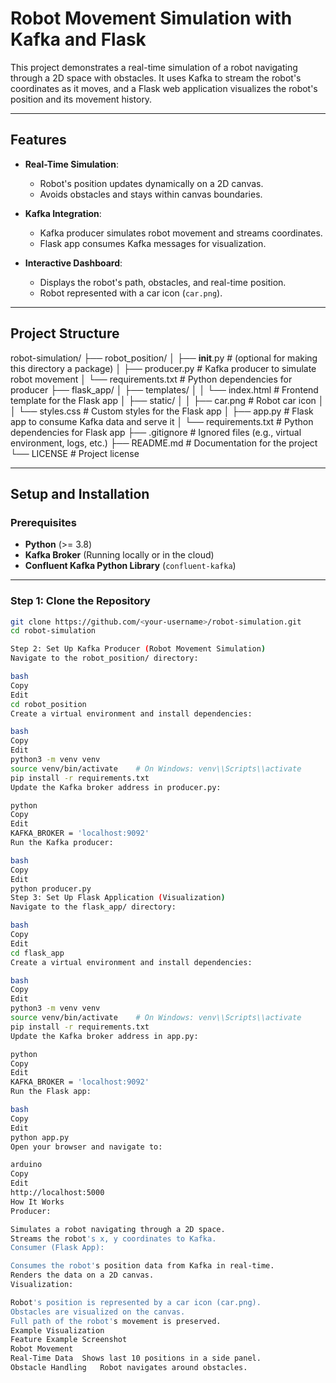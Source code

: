 # Robot Movement Simulation with Kafka and Flask

This project demonstrates a real-time simulation of a robot navigating through a 2D space with obstacles. It uses Kafka to stream the robot's coordinates as it moves, and a Flask web application visualizes the robot's position and its movement history.

---

## Features

- **Real-Time Simulation**:
  - Robot's position updates dynamically on a 2D canvas.
  - Avoids obstacles and stays within canvas boundaries.

- **Kafka Integration**:
  - Kafka producer simulates robot movement and streams coordinates.
  - Flask app consumes Kafka messages for visualization.

- **Interactive Dashboard**:
  - Displays the robot's path, obstacles, and real-time position.
  - Robot represented with a car icon (`car.png`).

---

## Project Structure

robot-simulation/
├── robot_position/
│   ├── __init__.py           # (optional for making this directory a package)
│   ├── producer.py           # Kafka producer to simulate robot movement
│   └── requirements.txt      # Python dependencies for producer
├── flask_app/
│   ├── templates/
│   │   └── index.html        # Frontend template for the Flask app
│   ├── static/
│   │   ├── car.png           # Robot car icon
│   │   └── styles.css        # Custom styles for the Flask app
│   ├── app.py                # Flask app to consume Kafka data and serve it
│   └── requirements.txt      # Python dependencies for Flask app
├── .gitignore                # Ignored files (e.g., virtual environment, logs, etc.)
├── README.md                 # Documentation for the project
└── LICENSE                   # Project license

---

## Setup and Installation

### Prerequisites

- **Python** (>= 3.8)
- **Kafka Broker** (Running locally or in the cloud)
- **Confluent Kafka Python Library** (`confluent-kafka`)

---

### Step 1: Clone the Repository

```bash
git clone https://github.com/<your-username>/robot-simulation.git
cd robot-simulation

Step 2: Set Up Kafka Producer (Robot Movement Simulation)
Navigate to the robot_position/ directory:

bash
Copy
Edit
cd robot_position
Create a virtual environment and install dependencies:

bash
Copy
Edit
python3 -m venv venv
source venv/bin/activate    # On Windows: venv\\Scripts\\activate
pip install -r requirements.txt
Update the Kafka broker address in producer.py:

python
Copy
Edit
KAFKA_BROKER = 'localhost:9092'
Run the Kafka producer:

bash
Copy
Edit
python producer.py
Step 3: Set Up Flask Application (Visualization)
Navigate to the flask_app/ directory:

bash
Copy
Edit
cd flask_app
Create a virtual environment and install dependencies:

bash
Copy
Edit
python3 -m venv venv
source venv/bin/activate    # On Windows: venv\\Scripts\\activate
pip install -r requirements.txt
Update the Kafka broker address in app.py:

python
Copy
Edit
KAFKA_BROKER = 'localhost:9092'
Run the Flask app:

bash
Copy
Edit
python app.py
Open your browser and navigate to:

arduino
Copy
Edit
http://localhost:5000
How It Works
Producer:

Simulates a robot navigating through a 2D space.
Streams the robot's x, y coordinates to Kafka.
Consumer (Flask App):

Consumes the robot's position data from Kafka in real-time.
Renders the data on a 2D canvas.
Visualization:

Robot's position is represented by a car icon (car.png).
Obstacles are visualized on the canvas.
Full path of the robot's movement is preserved.
Example Visualization
Feature	Example Screenshot
Robot Movement	
Real-Time Data	Shows last 10 positions in a side panel.
Obstacle Handling	Robot navigates around obstacles.



